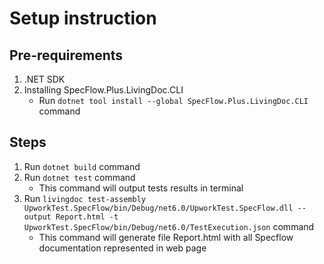 # Setup instruction

## Pre-requirements

1. .NET SDK
2. Installing SpecFlow.Plus.LivingDoc.CLI
	- Run `dotnet tool install --global SpecFlow.Plus.LivingDoc.CLI` command

## Steps

1. Run `dotnet build` command
2. Run `dotnet test` command
	- This command will output tests results in terminal
3. Run `livingdoc test-assembly UpworkTest.SpecFlow/bin/Debug/net6.0/UpworkTest.SpecFlow.dll --output Report.html -t UpworkTest.SpecFlow/bin/Debug/net6.0/TestExecution.json` command
	- This command will generate file Report.html with all Specflow documentation represented in web page

